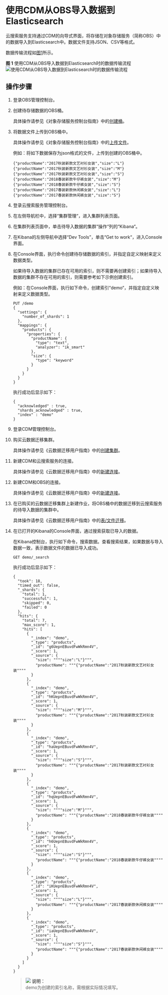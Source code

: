 # 使用CDM从OBS导入数据到Elasticsearch<a name="css_01_0046"></a>

云搜索服务支持通过CDM的向导式界面，将存储在对象存储服务（简称OBS）中的数据导入到Elasticsearch中。数据文件支持JSON、CSV等格式。

数据传输流程如[图1](#fig1214102620618)所示。

**图 1**  使用CDM从OBS导入数据到Elasticsearch时的数据传输流程<a name="fig1214102620618"></a>  
![](figures/使用CDM从OBS导入数据到Elasticsearch时的数据传输流程.png "使用CDM从OBS导入数据到Elasticsearch时的数据传输流程")

## 操作步骤<a name="section189761043105118"></a>

1.  登录OBS管理控制台。
2.  创建待存储数据的OBS桶。

    具体操作请参见《对象存储服务控制台指南》中的[创建桶](https://support.huaweicloud.com/usermanual-obs/obs_03_0306.html)。

3.  将数据文件上传到OBS桶中。

    具体操作请参见《对象存储服务控制台指南》中的[上传文件](https://support.huaweicloud.com/usermanual-obs/obs_03_0307.html)。

    例如：将如下数据保存为json格式的文件，上传到创建的OBS桶中。

    ```
    {"productName":"2017秋装新款文艺衬衫女装","size":"L"}
    {"productName":"2017秋装新款文艺衬衫女装","size":"M"}
    {"productName":"2017秋装新款文艺衬衫女装","size":"S"}
    {"productName":"2018春装新款牛仔裤女装","size":"M"}
    {"productName":"2018春装新款牛仔裤女装","size":"S"}
    {"productName":"2017春装新款休闲裤女装","size":"L"}
    {"productName":"2017春装新款休闲裤女装","size":"S"}
    ```

4.  登录云搜索服务管理控制台。
5.  在左侧导航栏中，选择“集群管理“，进入集群列表页面。
6.  在集群列表页面中，单击待导入数据的集群“操作“列的“Kibana“。
7.  在Kibana的左侧导航中选择“Dev Tools”，单击“Get to work“，进入Console界面。
8.  在Console界面，执行命令创建待存储数据的索引，并指定自定义映射来定义数据类型。

    如果待导入数据的集群已存在可用的索引，则不需要再创建索引；如果待导入数据的集群不存在可用的索引，则需要参考如下示例创建索引。

    例如：在Console界面，执行如下命令，创建索引“demo“，并指定自定义映射来定义数据类型。

    ```
    PUT /demo
    {
      "settings": {
        "number_of_shards": 1
      },
      "mappings": {
        "products": {
          "properties": {
            "productName": {
              "type": "text",
              "analyzer": "ik_smart"
            },
            "size": {
              "type": "keyword"
            }
          }
        }
      }
    }
    ```

    执行成功后显示如下：

    ```
    {
      "acknowledged" : true,
      "shards_acknowledged" : true,
      "index" : "demo"
    }
    ```

9.  登录CDM管理控制台。
10. 购买云数据迁移集群。

    具体操作请参见《云数据迁移用户指南》中的[创建集群](https://support.huaweicloud.com/usermanual-cdm/cdm_01_0018.html)。

11. 新建CDM和云搜索服务的连接。

    具体操作请参见《云数据迁移用户指南》中的[新建连接](https://support.huaweicloud.com/usermanual-cdm/cdm_01_0023.html)。

12. 新建CDM和OBS的连接。

    具体操作请参见《云数据迁移用户指南》中的[新建连接](https://support.huaweicloud.com/usermanual-cdm/cdm_01_0023.html)。

13. 在已购买的云数据迁移集群上新建作业，将OBS桶中的数据迁移到云搜索服务的待导入数据的集群中。

    具体操作请参见《云数据迁移用户指南》中的[表/文件迁移](https://support.huaweicloud.com/usermanual-cdm/cdm_01_0033.html)。

14. 在已打开的Kibana的Console界面，通过搜索获取已导入的数据。

    在Kibana控制台，执行如下命令，搜索数据。查看搜索结果，如果数据与导入数据一致，表示数据文件的数据已导入成功。

    ```
    GET demo/_search
    ```

    执行成功后显示如下：

    ```
    {
      "took": 18,
      "timed_out": false,
      "_shards": {
        "total": 1,
        "successful": 1,
        "skipped": 0,
        "failed": 0
      },
      "hits": {
        "total": 7,
        "max_score": 1,
        "hits": [
          {
            "_index": "demo",
            "_type": "products",
            "_id": "g6UepnEBuvdFwWkRmn4V",
            "_score": 1,
            "_source": {
              "size": """"size":"L"}""",
              "productName": """{"productName":"2017秋装新款文艺衬衫女装""""
            }
          },
          {
            "_index": "demo",
            "_type": "products",
            "_id": "hKUepnEBuvdFwWkRmn4V",
            "_score": 1,
            "_source": {
              "size": """"size":"M"}""",
              "productName": """{"productName":"2017秋装新款文艺衬衫女装""""
            }
          },
          {
            "_index": "demo",
            "_type": "products",
            "_id": "haUepnEBuvdFwWkRmn4V",
            "_score": 1,
            "_source": {
              "size": """"size":"S"}""",
              "productName": """{"productName":"2017秋装新款文艺衬衫女装""""
            }
          },
          {
            "_index": "demo",
            "_type": "products",
            "_id": "hqUepnEBuvdFwWkRmn4V",
            "_score": 1,
            "_source": {
              "size": """"size":"M"}""",
              "productName": """{"productName":"2018春装新款牛仔裤女装""""
            }
          },
          {
            "_index": "demo",
            "_type": "products",
            "_id": "h6UepnEBuvdFwWkRmn4V",
            "_score": 1,
            "_source": {
              "size": """"size":"S"}""",
              "productName": """{"productName":"2018春装新款牛仔裤女装""""
            }
          },
          {
            "_index": "demo",
            "_type": "products",
            "_id": "iKUepnEBuvdFwWkRmn4V",
            "_score": 1,
            "_source": {
              "size": """"size":"L"}""",
              "productName": """{"productName":"2017春装新款休闲裤女装""""
            }
          },
          {
            "_index": "demo",
            "_type": "products",
            "_id": "iaUepnEBuvdFwWkRmn4V",
            "_score": 1,
            "_source": {
              "size": """"size":"S"}""",
              "productName": """{"productName":"2017春装新款休闲裤女装""""
            }
          }
        ]
      }
    }
    ```

    >![](public_sys-resources/icon-note.gif) **说明：**   
    >demo为创建的索引名称，需根据实际情况填写。  


